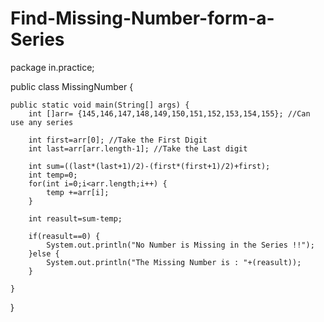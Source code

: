 # Find-Missing-Number-form-a-Series

package in.practice;

public class MissingNumber {

	public static void main(String[] args) {
		int []arr= {145,146,147,148,149,150,151,152,153,154,155}; //Can use any series
		
		int first=arr[0]; //Take the First Digit
		int last=arr[arr.length-1]; //Take the Last digit
		
		int sum=((last*(last+1)/2)-(first*(first+1)/2)+first);
		int temp=0;
		for(int i=0;i<arr.length;i++) {
			temp +=arr[i];
		}
		
		int reasult=sum-temp;
		
		if(reasult==0) {
			System.out.println("No Number is Missing in the Series !!");
		}else {
			System.out.println("The Missing Number is : "+(reasult));
		}

	}

}
